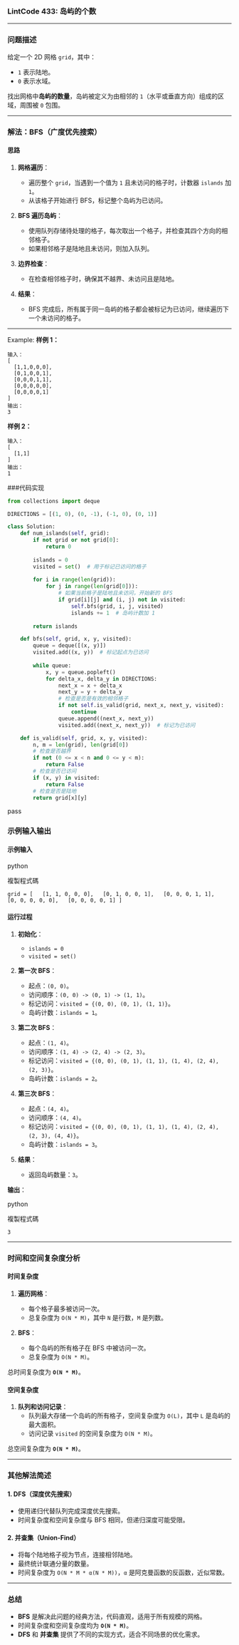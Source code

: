 

### LintCode 433: 岛屿的个数

---

### 问题描述

给定一个 2D 网格 `grid`，其中：

- `1` 表示陆地。
- `0` 表示水域。

找出网格中**岛屿的数量**，岛屿被定义为由相邻的 `1`（水平或垂直方向）组成的区域，周围被 `0` 包围。

---

### 解法：BFS（广度优先搜索）

#### 思路

1. **网格遍历**：
    
    - 遍历整个 `grid`，当遇到一个值为 `1` 且未访问的格子时，计数器 `islands` 加 `1`。
    - 从该格子开始进行 BFS，标记整个岛屿为已访问。
2. **BFS 遍历岛屿**：
    
    - 使用队列存储待处理的格子，每次取出一个格子，并检查其四个方向的相邻格子。
    - 如果相邻格子是陆地且未访问，则加入队列。
3. **边界检查**：
    
    - 在检查相邻格子时，确保其不越界、未访问且是陆地。
4. **结果**：
    
    - BFS 完成后，所有属于同一岛屿的格子都会被标记为已访问，继续遍历下一个未访问的格子。

---
Example:
**样例 1：**
```
输入：
[
  [1,1,0,0,0],
  [0,1,0,0,1],
  [0,0,0,1,1],
  [0,0,0,0,0],
  [0,0,0,0,1]
]
输出：
3
```
**样例 2：**
```
输入：
[
  [1,1]
]
输出：
1
```


###代码实现
```python
from collections import deque

DIRECTIONS = [(1, 0), (0, -1), (-1, 0), (0, 1)]

class Solution:
    def num_islands(self, grid):
        if not grid or not grid[0]:
            return 0
            
        islands = 0
        visited = set()  # 用于标记已访问的格子
        
        for i in range(len(grid)):
            for j in range(len(grid[0])):
                # 如果当前格子是陆地且未访问，开始新的 BFS
                if grid[i][j] and (i, j) not in visited:
                    self.bfs(grid, i, j, visited)
                    islands += 1  # 岛屿计数加 1
                    
        return islands                    

    def bfs(self, grid, x, y, visited):
        queue = deque([(x, y)])
        visited.add((x, y))  # 标记起点为已访问
        
        while queue:
            x, y = queue.popleft()
            for delta_x, delta_y in DIRECTIONS:
                next_x = x + delta_x
                next_y = y + delta_y
                # 检查是否是有效的相邻格子
                if not self.is_valid(grid, next_x, next_y, visited):
                    continue
                queue.append((next_x, next_y))
                visited.add((next_x, next_y))  # 标记为已访问

    def is_valid(self, grid, x, y, visited):
        n, m = len(grid), len(grid[0])
        # 检查是否越界
        if not (0 <= x < n and 0 <= y < m):
            return False
        # 检查是否已访问
        if (x, y) in visited:
            return False
        # 检查是否是陆地
        return grid[x][y]

```
pass

### 示例输入输出

#### 示例输入

python

複製程式碼

`grid = [   [1, 1, 0, 0, 0],   [0, 1, 0, 0, 1],   [0, 0, 0, 1, 1],   [0, 0, 0, 0, 0],   [0, 0, 0, 0, 1] ]`

#### 运行过程

1. **初始化**：
    
    - `islands = 0`
    - `visited = set()`
2. **第一次 BFS**：
    
    - 起点：`(0, 0)`。
    - 访问顺序：`(0, 0) -> (0, 1) -> (1, 1)`。
    - 标记访问：`visited = {(0, 0), (0, 1), (1, 1)}`。
    - 岛屿计数：`islands = 1`。
3. **第二次 BFS**：
    
    - 起点：`(1, 4)`。
    - 访问顺序：`(1, 4) -> (2, 4) -> (2, 3)`。
    - 标记访问：`visited = {(0, 0), (0, 1), (1, 1), (1, 4), (2, 4), (2, 3)}`。
    - 岛屿计数：`islands = 2`。
4. **第三次 BFS**：
    
    - 起点：`(4, 4)`。
    - 访问顺序：`(4, 4)`。
    - 标记访问：`visited = {(0, 0), (0, 1), (1, 1), (1, 4), (2, 4), (2, 3), (4, 4)}`。
    - 岛屿计数：`islands = 3`。
5. **结果**：
    
    - 返回岛屿数量：`3`。

**输出**：

python

複製程式碼

`3`

---

### 时间和空间复杂度分析

#### 时间复杂度

1. **遍历网格**：
    
    - 每个格子最多被访问一次。
    - 总复杂度为 `O(N * M)`，其中 `N` 是行数，`M` 是列数。
2. **BFS**：
    
    - 每个岛屿的所有格子在 BFS 中被访问一次。
    - 总复杂度为 `O(N * M)`。

总时间复杂度为 **`O(N * M)`**。

#### 空间复杂度

1. **队列和访问记录**：
    - 队列最大存储一个岛屿的所有格子，空间复杂度为 `O(L)`，其中 `L` 是岛屿的最大面积。
    - 访问记录 `visited` 的空间复杂度为 `O(N * M)`。

总空间复杂度为 **`O(N * M)`**。

---

### 其他解法简述

#### 1. DFS（深度优先搜索）

- 使用递归代替队列完成深度优先搜索。
- 时间复杂度和空间复杂度与 BFS 相同，但递归深度可能受限。

#### 2. 并查集（Union-Find）

- 将每个陆地格子视为节点，连接相邻陆地。
- 最终统计联通分量的数量。
- 时间复杂度为 `O(N * M * α(N * M))`，`α` 是阿克曼函数的反函数，近似常数。

---

### 总结

- **BFS** 是解决此问题的经典方法，代码直观，适用于所有规模的网格。
- 时间复杂度和空间复杂度均为 **`O(N * M)`**。
- **DFS** 和 **并查集** 提供了不同的实现方式，适合不同场景的优化需求。
